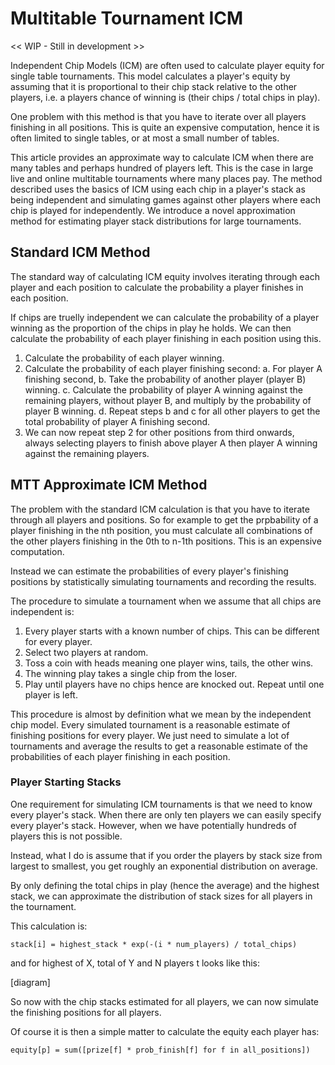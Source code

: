# Multitable Tournament ICM

<< WIP - Still in development >>

Independent Chip Models (ICM) are often used to calculate player
equity for single table tournaments. This model calculates a player's
equity by assuming that it is proportional to their chip stack
relative to the other players, i.e. a players chance of winning is
(their chips / total chips in play).

One problem with this method is that you have to iterate over all
players finishing in all positions. This is quite an expensive
computation, hence it is often limited to single tables, or at most a
small number of tables.

This article provides an approximate way to calculate ICM when there
are many tables and perhaps hundred of players left. This is the case
in large live and online multitable tournaments where many places pay.
The method described uses the basics of ICM using each chip in a
player's stack as being independent and simulating games against other
players where each chip is played for independently. We introduce a
novel approximation method for estimating player stack distributions
for large tournaments.

## Standard ICM Method

The standard way of calculating ICM equity involves iterating through
each player and each position to calculate the probability a player
finishes in each position.

If chips are truelly independent we can calculate the probability of a
player winning as the proportion of the chips in play he holds. We can
then calculate the probability of each player finishing in each
position using this.

1. Calculate the probability of each player winning.
2. Calculate the probability of each player finishing second:
   a. For player A finishing second,
   b. Take the probability of another player (player B) winning.
   c. Calculate the probability of player A winning against the
      remaining players, without player B, and multiply by the 
      probability of player B winning.
   d. Repeat steps b and c for all other players to get the total
      probability of player A finishing second.
3. We can now repeat step 2 for other positions from third onwards,
   always selecting players to finish above player A then player A
   winning against the remaining players.

## MTT Approximate ICM Method

The problem with the standard ICM calculation is that you have to
iterate through all players and positions. So for example to get the
prpbability of a player finishing in the nth position, you must
calculate all combinations of the other players finishing in the 0th
to n-1th positions. This is an expensive computation.

Instead we can estimate the probabilities of every player's finishing
positions by statistically simulating tournaments and recording the
results. 

The procedure to simulate a tournament when we assume that all chips
are independent is:

1. Every player starts with a known number of chips. This can be
   different for every player.
2. Select two players at random.
3. Toss a coin with heads meaning one player wins, tails, the other
   wins.
4. The winning play takes a single chip from the loser.
5. Play until players have no chips hence are knocked out. Repeat
   until one player is left.
   
This procedure is almost by definition what we mean by the independent
chip model. Every simulated tournament is a reasonable estimate of
finishing positions for every player. We just need to simulate a lot
of tournaments and average the results to get a reasonable estimate of
the probabilities of each player finishing in each position.

### Player Starting Stacks

One requirement for simulating ICM tournaments is that we need to know
every player's stack. When there are only ten players we can easily
specify every player's stack. However, when we have potentially
hundreds of players this is not possible.

Instead, what I do is assume that if you order the players by stack
size from largest to smallest, you get roughly an exponential
distribution on average.

By only defining the total chips in play (hence the average) and the
highest stack, we can approximate the distribution of stack sizes for
all players in the tournament.

This calculation is:

    stack[i] = highest_stack * exp(-(i * num_players) / total_chips)

and for highest of X, total of Y and N players t looks like this:

[diagram]

So now with the chip stacks estimated for all players, we can now
simulate the finishing positions for all players.

Of course it is then a simple matter to calculate the equity each
player has:

    equity[p] = sum([prize[f] * prob_finish[f] for f in all_positions])

